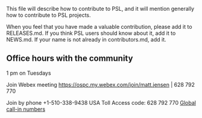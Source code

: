 This file will describe how to contribute to PSL, and it will mention generally how to contribute to PSL projects. 

When you feel that you have made a valuable contribution, please add it to RELEASES.md. If you think PSL users should know about it, add it to NEWS.md. If your name is not already in contributors.md, add it. 




Office hours with the community
--------------------------------

1 pm on Tuesdays

Join Webex meeting
https://ospc.my.webex.com/join/matt.jensen  |  628 792 770

Join by phone
+1-510-338-9438 USA Toll
Access code: 628 792 770
[Global call-in numbers](https://mail.aei.org/owa/redir.aspx?C=3bfxNY8Hq70WhitL40PkEkH-cY-nbyII6k1CpEi38L8HKLh7xg7WCA..&URL=https%3a%2f%2fospc.my.webex.com%2fcmp3300%2fwebcomponents%2fwidget%2fglobalcallin%2fglobalcallin.do%3fsiteurl%3dospc.my%26serviceType%3dMC%26ED%3d712667622%26tollFree%3d0)


